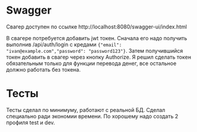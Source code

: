 # Swagger

Cвагер доступен по ссылке http://localhost:8080/swagger-ui/index.html  



В свагере потребуется добавить jwt токен.
Сначала его надо получить выполнив /api/auth/login с кредами
``{"email": "ivan@example.com","password": "password123"}``.
Затем получившийся токен добавить в свагер через кнопку Authorize.
Я решил сделать токен обязательным только для функции перевода денег,
все остальное должно работать без токена.

# Тесты
Тесты сделал по минимуму, работают с реальной БД. Сделал специально ради экономии времени. 
По хорошему надо создать 2 профиля test и dev.